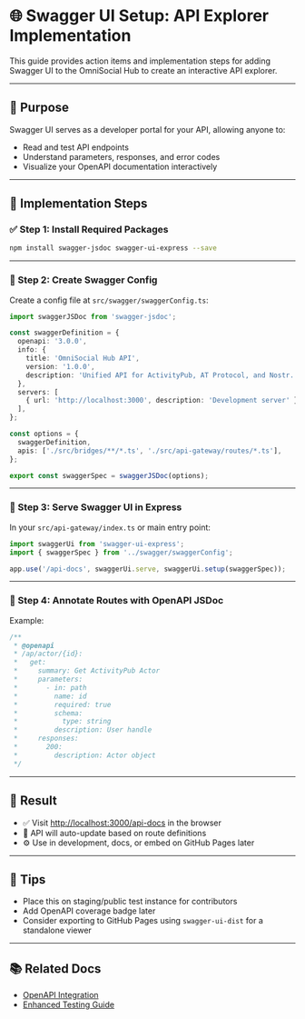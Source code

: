 # 🌐 Swagger UI Setup: API Explorer Implementation

This guide provides action items and implementation steps for adding Swagger UI to the OmniSocial Hub to create an interactive API explorer.

---

## 🧠 Purpose

Swagger UI serves as a developer portal for your API, allowing anyone to:

- Read and test API endpoints
- Understand parameters, responses, and error codes
- Visualize your OpenAPI documentation interactively

---

## 🔧 Implementation Steps

### ✅ Step 1: Install Required Packages

```bash
npm install swagger-jsdoc swagger-ui-express --save
```

---

### 📁 Step 2: Create Swagger Config

Create a config file at `src/swagger/swaggerConfig.ts`:

```ts
import swaggerJSDoc from 'swagger-jsdoc';

const swaggerDefinition = {
  openapi: '3.0.0',
  info: {
    title: 'OmniSocial Hub API',
    version: '1.0.0',
    description: 'Unified API for ActivityPub, AT Protocol, and Nostr.'
  },
  servers: [
    { url: 'http://localhost:3000', description: 'Development server' }
  ],
};

const options = {
  swaggerDefinition,
  apis: ['./src/bridges/**/*.ts', './src/api-gateway/routes/*.ts'],
};

export const swaggerSpec = swaggerJSDoc(options);
```

---

### 🧩 Step 3: Serve Swagger UI in Express

In your `src/api-gateway/index.ts` or main entry point:

```ts
import swaggerUi from 'swagger-ui-express';
import { swaggerSpec } from '../swagger/swaggerConfig';

app.use('/api-docs', swaggerUi.serve, swaggerUi.setup(swaggerSpec));
```

---

### 🧪 Step 4: Annotate Routes with OpenAPI JSDoc

Example:

```ts
/**
 * @openapi
 * /ap/actor/{id}:
 *   get:
 *     summary: Get ActivityPub Actor
 *     parameters:
 *       - in: path
 *         name: id
 *         required: true
 *         schema:
 *           type: string
 *         description: User handle
 *     responses:
 *       200:
 *         description: Actor object
 */
```

---

## 🚀 Result

- ✅ Visit [http://localhost:3000/api-docs](http://localhost:3000/api-docs) in the browser
- 📘 API will auto-update based on route definitions
- ⚙️ Use in development, docs, or embed on GitHub Pages later

---

## 🧠 Tips

- Place this on staging/public test instance for contributors
- Add OpenAPI coverage badge later
- Consider exporting to GitHub Pages using `swagger-ui-dist` for a standalone viewer

---

## 📚 Related Docs

- [OpenAPI Integration](./SWAGGER-OPENAPI-INTEGRATION.md)
- [Enhanced Testing Guide](../enhanced-testing-suite.md)


